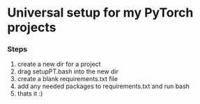 # Universal setup for my PyTorch projects

### Steps
1. create a new dir for a project
2. drag setupPT.bash into the new dir
3. create a blank requirements.txt file
4. add any needed packages to requirements.txt and run bash
5. thats it :)